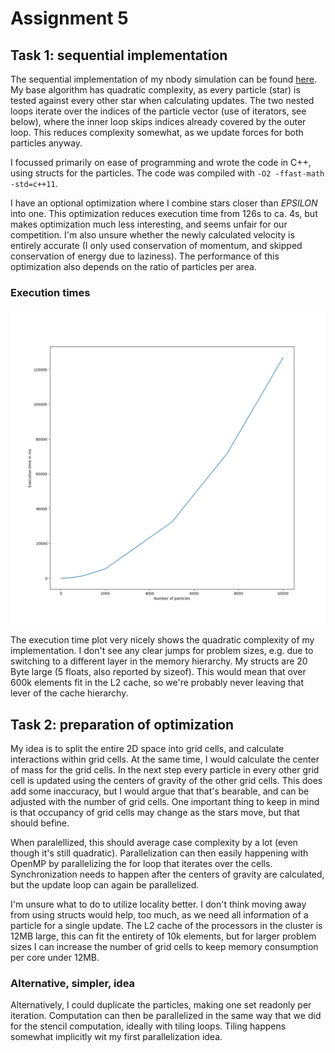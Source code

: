 # Assignment 5

## Task 1: sequential implementation

The sequential implementation of my nbody simulation can be found [here](nbody.cpp).
My base algorithm has quadratic complexity, as every particle (star) is tested against every other star when calculating updates.
The two nested loops iterate over the indices of the particle vector (use of iterators, see below), where the inner loop skips indices already covered by the outer loop.
This reduces complexity somewhat, as we update forces for both particles anyway.

I focussed primarily on ease of programming and wrote the code in C++, using structs for the particles.
The code was compiled with `-O2 -ffast-math -std=c++11`.

I have an optional optimization where I combine stars closer than _EPSILON_ into one.
This optimization reduces execution time from 126s to ca. 4s, but makes optimization much less interesting, and seems unfair for our competition.
I'm also unsure whether the newly calculated velocity is entirely accurate (I only used conservation of momentum, and skipped conservation of energy due to laziness).
The performance of this optimization also depends on the ratio of particles per area.

### Execution times

![execution time plot](plot.png)

The execution time plot very nicely shows the quadratic complexity of my implementation.
I don't see any clear jumps for problem sizes, e.g. due to switching to a different layer in the memory hierarchy.
My structs are 20 Byte large (5 floats, also reported by sizeof).
This would mean that over 600k elements fit in the L2 cache, so we're probably never leaving that lever of the cache hierarchy.

## Task 2: preparation of optimization

My idea is to split the entire 2D space into grid cells, and calculate interactions within grid cells.
At the same time, I would calculate the center of mass for the grid cells.
In the next step every particle in every other grid cell is updated using the centers of gravity of the other grid cells.
This does add some inaccuracy, but I would argue that that's bearable, and can be adjusted with the number of grid cells.
One important thing to keep in mind is that occupancy of grid cells may change as the stars move, but that should befine.

When paralellized, this should average case complexity by a lot (even though it's still quadratic).
Parallelization can then easily happening with OpenMP by parallelizing the for loop that iterates over the cells.
Synchronization needs to happen after the centers of gravity are calculated, but the update loop can again be parallelized.

I'm unsure what to do to utilize locality better.
I don't think moving away from using structs would help, too much, as we need all information of a particle for a single update.
The L2 cache of the processors in the cluster is 12MB large, this can fit the entirety of 10k elements, but for larger problem sizes I can increase the number of grid cells to keep memory consumption per core under 12MB.

### Alternative, simpler, idea

Alternatively, I could duplicate the particles, making one set readonly per iteration.
Computation can then be parallelized in the same way that we did for the stencil computation, ideally with tiling loops.
Tiling happens somewhat implicitly wit my first parallelization idea.
